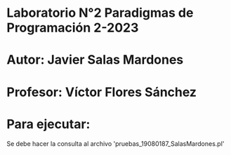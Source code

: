 # Laboratorio N°2 Paradigmas de Programación 2-2023
# Autor: Javier Salas Mardones
# Profesor: Víctor Flores Sánchez
# Para ejecutar:
Se debe hacer la consulta al archivo 'pruebas_19080187_SalasMardones.pl'
